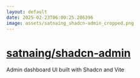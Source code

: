 ```yaml
---
layout: default
date: 2025-02-23T06:00:25.286396
image: assets/satnaing_shadcn-admin_cropped.png
---
```


# [satnaing/shadcn-admin](https://github.com/satnaing/shadcn-admin)

Admin dashboard UI built with Shadcn and Vite
